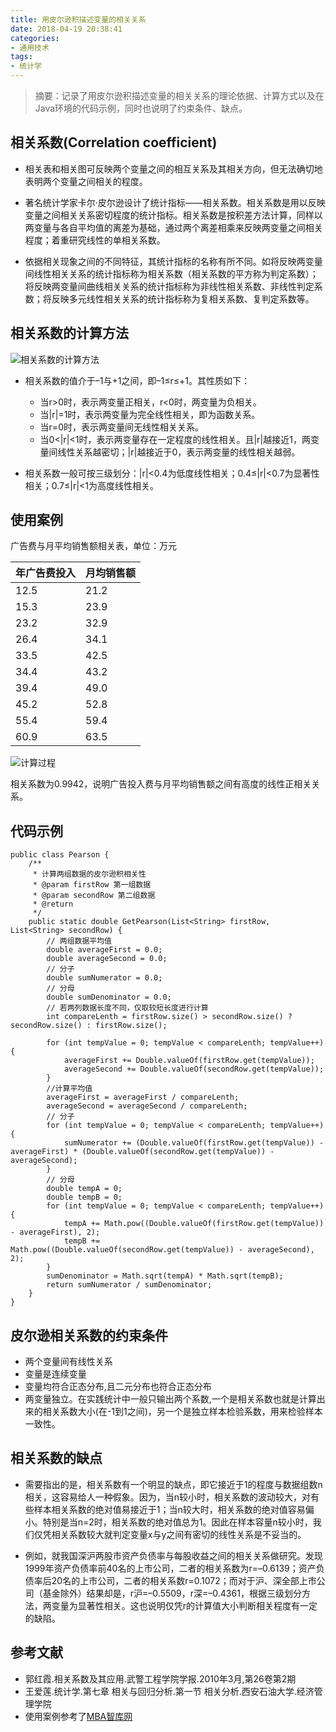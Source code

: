 ```yaml
---
title: 用皮尔逊积描述变量的相关关系
date: 2018-04-19 20:38:41
categories:
- 通用技术
tags:
- 统计学
---
```


> 摘要：记录了用皮尔逊积描述变量的相关关系的理论依据、计算方式以及在Java环境的代码示例，同时也说明了约束条件、缺点。

<!-- more -->

## 相关系数(Correlation coefficient)
- 相关表和相关图可反映两个变量之间的相互关系及其相关方向，但无法确切地表明两个变量之间相关的程度。

- 著名统计学家卡尔·皮尔逊设计了统计指标——相关系数。相关系数是用以反映变量之间相关关系密切程度的统计指标。相关系数是按积差方法计算，同样以两变量与各自平均值的离差为基础，通过两个离差相乘来反映两变量之间相关程度；着重研究线性的单相关系数。

- 依据相关现象之间的不同特征，其统计指标的名称有所不同。如将反映两变量间线性相关关系的统计指标称为相关系数（相关系数的平方称为判定系数）；将反映两变量间曲线相关关系的统计指标称为非线性相关系数、非线性判定系数；将反映多元线性相关关系的统计指标称为复相关系数、复判定系数等。

## 相关系数的计算方法

![相关系数的计算方法](https://upload-images.jianshu.io/upload_images/5492471-2fc7bceaa236db78.png?imageMogr2/auto-orient/strip%7CimageView2/2/w/1240)

- 相关系数的值介于–1与+1之间，即–1≤r≤+1。其性质如下：
  - 当r>0时，表示两变量正相关，r<0时，两变量为负相关。
  - 当|r|=1时，表示两变量为完全线性相关，即为函数关系。
  - 当r=0时，表示两变量间无线性相关关系。
  - 当0<|r|<1时，表示两变量存在一定程度的线性相关。且|r|越接近1，两变量间线性关系越密切；|r|越接近于0，表示两变量的线性相关越弱。


- 相关系数一般可按三级划分：|r|<0.4为低度线性相关；0.4≤|r|<0.7为显著性相关；0.7≤|r|<1为高度线性相关。

## 使用案例
广告费与月平均销售额相关表，单位：万元

| 年广告费投入  | 月均销售额  |
| ------------ | ------------ |
|12.5|21.2
|15.3|23.9
|23.2|32.9
|26.4|34.1
|33.5|42.5
|34.4|43.2
|39.4|49.0
|45.2|52.8
|55.4|59.4
|60.9|63.5

![计算过程](https://upload-images.jianshu.io/upload_images/5492471-5ab0cce34bb0e941.png?imageMogr2/auto-orient/strip%7CimageView2/2/w/1240)

相关系数为0.9942，说明广告投入费与月平均销售额之间有高度的线性正相关关系。 　

## 代码示例

```
public class Pearson {
    /**
     * 计算两组数据的皮尔逊积相关性
     * @param firstRow 第一组数据
     * @param secondRow 第二组数据
     * @return
     */
    public static double GetPearson(List<String> firstRow, List<String> secondRow) {
        // 两组数据平均值
        double averageFirst = 0.0;
        double averageSecond = 0.0;
        // 分子
        double sumNumerator = 0.0;
        // 分母
        double sumDenominator = 0.0;
        // 若两列数据长度不同，仅取较短长度进行计算
        int compareLenth = firstRow.size() > secondRow.size() ? secondRow.size() : firstRow.size();

        for (int tempValue = 0; tempValue < compareLenth; tempValue++) {
            averageFirst += Double.valueOf(firstRow.get(tempValue));
            averageSecond += Double.valueOf(secondRow.get(tempValue));
        }
        //计算平均值
        averageFirst = averageFirst / compareLenth;
        averageSecond = averageSecond / compareLenth;
        // 分子
        for (int tempValue = 0; tempValue < compareLenth; tempValue++) {
            sumNumerator += (Double.valueOf(firstRow.get(tempValue)) - averageFirst) * (Double.valueOf(secondRow.get(tempValue)) - averageSecond);
        }
        // 分母
        double tempA = 0;
        double tempB = 0;
        for (int tempValue = 0; tempValue < compareLenth; tempValue++) {
            tempA += Math.pow((Double.valueOf(firstRow.get(tempValue)) - averageFirst), 2);
            tempB += Math.pow((Double.valueOf(secondRow.get(tempValue)) - averageSecond), 2);
        }
        sumDenominator = Math.sqrt(tempA) * Math.sqrt(tempB);
        return sumNumerator / sumDenominator;
    }
}
```

## 皮尔逊相关系数的约束条件

- 两个变量间有线性关系
- 变量是连续变量
- 变量均符合正态分布,且二元分布也符合正态分布
- 两变量独立。在实践统计中一般只输出两个系数,一个是相关系数也就是计算出来的相关系数大小(在-1到1之间)，另一个是独立样本检验系数，用来检验样本一致性。

## 相关系数的缺点
- 需要指出的是，相关系数有一个明显的缺点，即它接近于1的程度与数据组数n相关，这容易给人一种假象。因为，当n较小时，相关系数的波动较大，对有些样本相关系数的绝对值易接近于1；当n较大时，相关系数的绝对值容易偏小。特别是当n=2时，相关系数的绝对值总为1。因此在样本容量n较小时，我们仅凭相关系数较大就判定变量x与y之间有密切的线性关系是不妥当的。

- 例如，就我国深沪两股市资产负债率与每股收益之间的相关关系做研究。发现1999年资产负债率前40名的上市公司，二者的相关系数为r=–0.6139；资产负债率后20名的上市公司，二者的相关系数r=0.1072；而对于沪、深全部上市公司（基金除外）结果却是，r沪=–0.5509，r深=–0.4361，根据三级划分方法，两变量为显著性相关。这也说明仅凭r的计算值大小判断相关程度有一定的缺陷。

## 参考文献
- 郭红霞.相关系数及其应用.武警工程学院学报.2010年3月,第26卷第2期
- 王爱莲.统计学.第七章 相关与回归分析.第一节 相关分析.西安石油大学.经济管理学院
- 使用案例参考了[MBA智库网](http://wiki.mbalib.com/wiki/%E7%9B%B8%E5%85%B3%E7%B3%BB%E6%95%B0#_ref-0)

